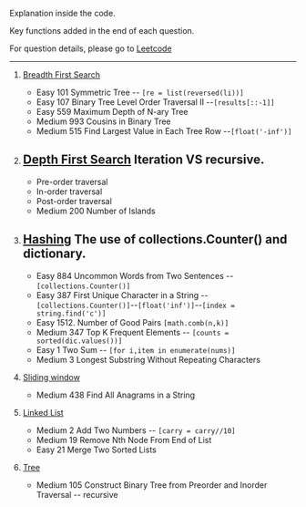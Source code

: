 Explanation inside the code. 

Key functions added in the end of each question.

For question details, please go to [Leetcode](https://leetcode.com/problemset/algorithms/)

----

1. [Breadth First Search](https://github.com/KaidiGuo/Algorithm-Exercises/tree/master/Breadth-first%20Search)
   + Easy 101 Symmetric Tree -- `[re = list(reversed(li))]`
   + Easy 107 Binary Tree Level Order Traversal II --`[results[::-1]]`
   + Easy 559 Maximum Depth of N-ary Tree
   + Medium 993 Cousins in Binary Tree
   + Medium 515 Find Largest Value in Each Tree Row --`[float('-inf')]`
   
2. [Depth First Search]()
   Iteration VS recursive.
   ---
   + Pre-order traversal
   + In-order traversal
   + Post-order traversal
   + Medium 200 Number of Islands 
   
3. [Hashing](https://github.com/KaidiGuo/Algorithm-Exercises/tree/master/Hashing)
   The use of collections.Counter() and dictionary.
   ---
   + Easy 884 Uncommon Words from Two Sentences -- `[collections.Counter()]`
   + Easy 387 First Unique Character in a String -- `[collections.Counter()]`--`[float('inf')]`--`[index = string.find('c')]`
   + Easy 1512. Number of Good Pairs `[math.comb(n,k)]`
   + Medium 347 Top K Frequent Elements -- `[counts = sorted(dic.values())]`
   + Easy 1 Two Sum -- `[for i,item in enumerate(nums)]`
   + Medium 3 Longest Substring Without Repeating Characters
   
4. [Sliding window](https://github.com/KaidiGuo/Algorithm-Exercises/tree/master/Linked%20List)
   + Medium 438 Find All Anagrams in a String
   
5. [Linked List](https://github.com/KaidiGuo/Algorithm-Exercises/tree/master/Linked%20List)
   + Medium 2 Add Two Numbers  -- `[carry = carry//10]`
   + Medium 19 Remove Nth Node From End of List
   + Easy 21 Merge Two Sorted Lists

6. [Tree](https://github.com/KaidiGuo/Algorithm-Exercises/tree/master/Linked%20List)
   + Medium 105 Construct Binary Tree from Preorder and Inorder Traversal  -- recursive



